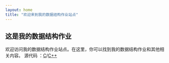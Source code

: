 ```yaml
---
layout: home
title: "欢迎来到我的数据结构作业站点"
---
```


## 这是我的数据结构作业

欢迎访问我的数据结构作业站点。在这里，你可以找到我的数据结构作业和其他相关内容。
源代码 ：[C](https://github.com/102300671/102300671DS-HW.github.io/tree/main/c)/[C++](https://github.com/102300671/102300671DS-HW.github.io/tree/main/cpp)
